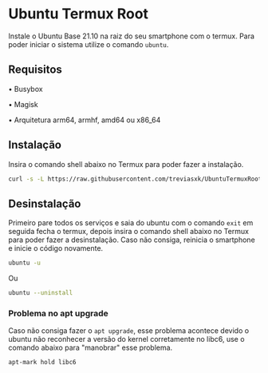 # Ubuntu Termux Root
Instale o Ubuntu Base 21.10 na raiz do seu smartphone com o termux. Para poder iniciar o sistema utilize o comando `ubuntu`.
## Requisitos
• Busybox

• Magisk

• Arquitetura arm64, armhf, amd64 ou x86_64
## Instalação
Insira o comando shell abaixo no Termux para poder fazer a instalação.
```bash
curl -s -L https://raw.githubusercontent.com/treviasxk/UbuntuTermuxRoot/master/install.sh -o install && bash install
```
## Desinstalação
Primeiro pare todos os serviços e saia do ubuntu com o comando `exit` em seguida fecha o termux, depois insira o comando shell abaixo no Termux para poder fazer a desinstalação. Caso não consiga, reinicia o smartphone e inicie o código novamente.
```bash
ubuntu -u
```
Ou
```bash
ubuntu --uninstall
```
### Problema no apt upgrade
Caso não consiga fazer o `apt upgrade`, esse problema acontece devido o ubuntu não reconhecer a versão do kernel corretamente no libc6, use o comando abaixo para "manobrar" esse problema.
```bash
apt-mark hold libc6
```